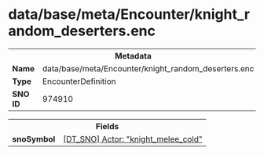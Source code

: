 <h1>data/base/meta/Encounter/knight_random_deserters.enc</h1><table><tr><th colspan="100%">Metadata</th></tr><tr><td><b>Name</b></td><td>data/base/meta/Encounter/knight_random_deserters.enc</td></tr><tr><td><b>Type</b></td><td>EncounterDefinition</td></tr><tr><td><b>SNO ID</b></td><td>974910</td></tr></table>

<table><tr><th colspan="100%">Fields</th></tr><tr><td><b>snoSymbol</b></td><td><a href="..\Actor\knight_melee_cold.acr.md">[DT_SNO] Actor: "knight_melee_cold"</a></td></tr></table>

